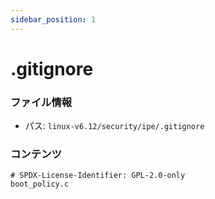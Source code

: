 ```yaml
---
sidebar_position: 1
---
```

# .gitignore

### ファイル情報

- パス: `linux-v6.12/security/ipe/.gitignore`

### コンテンツ

```gitignore
# SPDX-License-Identifier: GPL-2.0-only
boot_policy.c

```
